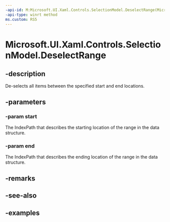```yaml
---
-api-id: M:Microsoft.UI.Xaml.Controls.SelectionModel.DeselectRange(Microsoft.UI.Xaml.Controls.IndexPath,Microsoft.UI.Xaml.Controls.IndexPath)
-api-type: winrt method
ms.custom: RS5
---
```


<!-- Method syntax.
public void SelectionModel.DeselectRange(IndexPath start, IndexPath end)
-->

# Microsoft.UI.Xaml.Controls.SelectionModel.DeselectRange

## -description

De-selects all items between the specified start and end locations.

## -parameters

### -param start

The IndexPath that describes the starting location of the range in the data structure.

### -param end

The IndexPath that describes the ending location of the range in the data structure.

## -remarks

## -see-also

## -examples


